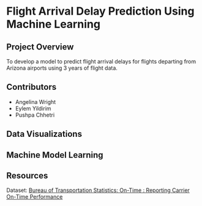 # Flight Arrival Delay Prediction Using Machine Learning

## Project Overview
To develop a model to predict flight arrival delays for flights departing from Arizona airports using 3 years of flight data. 

## Contributors
- Angelina Wright
- Eylem Yildirim
- Pushpa Chhetri



## Data Visualizations

## Machine Model Learning

## 

## Resources
Dataset: [Bureau of Transportation Statistics: On-Time : Reporting Carrier On-Time Performance](https://www.transtats.bts.gov/DL_SelectFields.aspx?gnoyr_VQ=FGJ&QO_fu146_anzr=b0-gvzr)
